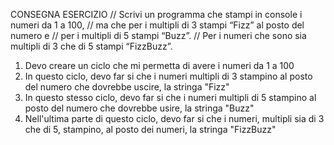 CONSEGNA ESERCIZIO
// Scrivi un programma che stampi in console i numeri da 1 a 100,
// ma che per i multipli di 3 stampi “Fizz” al posto del numero e
// per i multipli di 5 stampi “Buzz”.
// Per i numeri che sono sia multipli di 3 che di 5 stampi “FizzBuzz”.

1. Devo creare un ciclo che mi permetta di avere i numeri da 1 a 100
2. In questo ciclo, devo far si che i numeri multipli di 3 stampino al posto del numero che dovrebbe uscire, la stringa "Fizz"
3. In questo stesso ciclo, devo far si che i numeri multipli di 5 stampino al posto del numero che dovrebbe usire, la stringa "Buzz"
4. Nell'ultima parte di questo ciclo, devo far si che i numeri, multipli sia di 3 che di 5, stampino, al posto dei numeri, la stringa "FizzBuzz"
